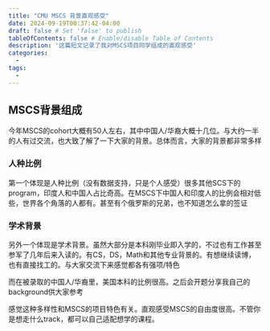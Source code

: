 ```yaml
---
title: "CMU MSCS 背景直观感受"
date: 2024-09-19T00:37:42-04:00
draft: false # Set 'false' to publish
tableOfContents: false # Enable/disable Table of Contents
description: '这篇短文记录了我对MSCS项目同学组成的直观感受'
categories:
  - 
tags:
  -
---
```

## MSCS背景组成

今年MSCS的cohort大概有50人左右，其中中国人/华裔大概十几位。与大约一半的人有过交流，也大致了解了一下大家的背景。总体而言，大家的背景都非常多样
### 人种比例
第一个体现是人种比例（没有数据支持，只是个人感受）很多其他SCS下的program，印度人和中国人占比奇高。在MSCS下中国人和印度人的比例会相对低些，世界各个角落的人都有。甚至有个俄罗斯的兄弟，也不知道怎么拿的签证
### 学术背景
另外一个体现是学术背景。虽然大部分是本科刚毕业即入学的，不过也有工作甚至参军了几年后来入读的。有CS，DS，Math和其他专业背景的。有想继续读博，也有直接找工的。与大家交流下来感觉都各有强项/特色

而在被录取的中国人/华裔里，美国本科的比例很高。之后会开题分享我自己的background供大家参考

感觉这种多样性和MSCS的项目特色有关。直观感受MSCS的自由度很高。不管你是想走什么track，都可以自己适配想学的课程。